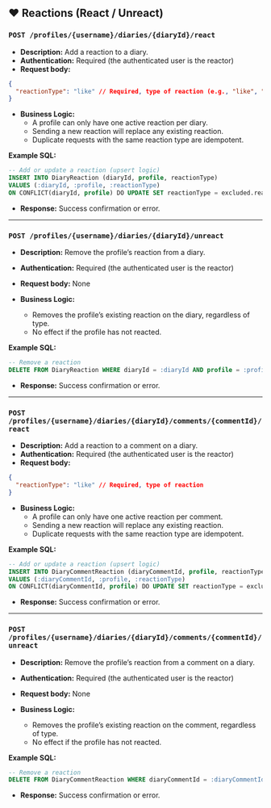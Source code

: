 ## ❤️ Reactions (React / Unreact)

### `POST /profiles/{username}/diaries/{diaryId}/react`

* **Description:** Add a reaction to a diary.
* **Authentication:** Required (the authenticated user is the reactor)
* **Request body:**

```json
{
  "reactionType": "like" // Required, type of reaction (e.g., "like", "love", etc.)
}
```

* **Business Logic:**
  - A profile can only have one active reaction per diary.
  - Sending a new reaction will replace any existing reaction.
  - Duplicate requests with the same reaction type are idempotent.

**Example SQL:**

```sql
-- Add or update a reaction (upsert logic)
INSERT INTO DiaryReaction (diaryId, profile, reactionType)
VALUES (:diaryId, :profile, :reactionType)
ON CONFLICT(diaryId, profile) DO UPDATE SET reactionType = excluded.reactionType, createdAt = CURRENT_TIMESTAMP;
```

* **Response:** Success confirmation or error.

---

### `POST /profiles/{username}/diaries/{diaryId}/unreact`

* **Description:** Remove the profile’s reaction from a diary.
* **Authentication:** Required (the authenticated user is the reactor)
* **Request body:** None

* **Business Logic:**
  - Removes the profile’s existing reaction on the diary, regardless of type.
  - No effect if the profile has not reacted.

**Example SQL:**

```sql
-- Remove a reaction
DELETE FROM DiaryReaction WHERE diaryId = :diaryId AND profile = :profile;
```

* **Response:** Success confirmation or error.

---

### `POST /profiles/{username}/diaries/{diaryId}/comments/{commentId}/react`

* **Description:** Add a reaction to a comment on a diary.
* **Authentication:** Required (the authenticated user is the reactor)
* **Request body:**

```json
{
  "reactionType": "like" // Required, type of reaction
}
```

* **Business Logic:**
  - A profile can only have one active reaction per comment.
  - Sending a new reaction will replace any existing reaction.
  - Duplicate requests with the same reaction type are idempotent.

**Example SQL:**

```sql
-- Add or update a reaction (upsert logic)
INSERT INTO DiaryCommentReaction (diaryCommentId, profile, reactionType)
VALUES (:diaryCommentId, :profile, :reactionType)
ON CONFLICT(diaryCommentId, profile) DO UPDATE SET reactionType = excluded.reactionType, createdAt = CURRENT_TIMESTAMP;
```

* **Response:** Success confirmation or error.

---

### `POST /profiles/{username}/diaries/{diaryId}/comments/{commentId}/unreact`

* **Description:** Remove the profile’s reaction from a comment on a diary.
* **Authentication:** Required (the authenticated user is the reactor)
* **Request body:** None

* **Business Logic:**
  - Removes the profile’s existing reaction on the comment, regardless of type.
  - No effect if the profile has not reacted.

**Example SQL:**

```sql
-- Remove a reaction
DELETE FROM DiaryCommentReaction WHERE diaryCommentId = :diaryCommentId AND profile = :profile;
```

* **Response:** Success confirmation or error.